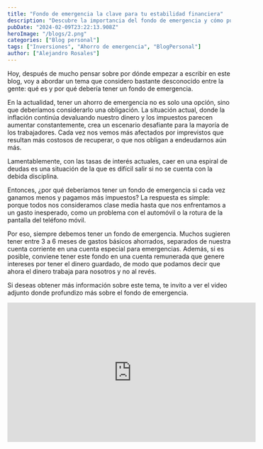 ```yaml
---
title: "Fondo de emergencia la clave para tu estabilidad financiera"
description: "Descubre la importancia del fondo de emergencia y cómo puede proteger tu estabilidad financiera en este breve articulo"
pubDate: "2024-02-09T23:22:13.908Z"
heroImage: "/blogs/2.png"
categories: ["Blog personal"]
tags: ["Inversiones", "Ahorro de emergencia", "BlogPersonal"]
author: ["Alejandro Rosales"]
---
```


Hoy, después de mucho pensar sobre por dónde empezar a escribir en este blog, voy a abordar un tema que considero bastante desconocido entre la gente: qué es y por qué debería tener un fondo de emergencia.

En la actualidad, tener un ahorro de emergencia no es solo una opción, sino que deberíamos considerarlo una obligación. La situación actual, donde la inflación continúa devaluando nuestro dinero y los impuestos parecen aumentar constantemente, crea un escenario desafiante para la mayoría de los trabajadores. Cada vez nos vemos más afectados por imprevistos que resultan más costosos de recuperar, o que nos obligan a endeudarnos aún más.

Lamentablemente, con las tasas de interés actuales, caer en una espiral de deudas es una situación de la que es difícil salir si no se cuenta con la debida disciplina.

Entonces, ¿por qué deberíamos tener un fondo de emergencia si cada vez ganamos menos y pagamos más impuestos? La respuesta es simple: porque todos nos consideramos clase media hasta que nos enfrentamos a un gasto inesperado, como un problema con el automóvil o la rotura de la pantalla del teléfono móvil.

Por eso, siempre debemos tener un fondo de emergencia. Muchos sugieren tener entre 3 a 6 meses de gastos básicos ahorrados, separados de nuestra cuenta corriente en una cuenta especial para emergencias. Además, si es posible, conviene tener este fondo en una cuenta remunerada que genere intereses por tener el dinero guardado, de modo que podamos decir que ahora el dinero trabaja para nosotros y no al revés.

Si deseas obtener más información sobre este tema, te invito a ver el video adjunto donde profundizo más sobre el fondo de emergencia.

<iframe width="560" height="315" src="https://www.youtube.com/embed/_xbugAGXxmM?si=HKmLgsPedbZX9ws0" title="YouTube video player" frameborder="0" allow="accelerometer; autoplay; clipboard-write; encrypted-media; gyroscope; picture-in-picture; web-share" allowfullscreen></iframe>